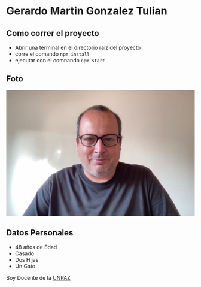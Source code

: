 # Gerardo Martin Gonzalez Tulian

## Como correr el proyecto
- Abrir una terminal en el directorio raiz del proyecto
- corre el comando `npm install`
- ejecutar con el comnando `npm start`

## Foto
![ ](./img/mifoto.jpg "Hermoso pibe")

## Datos Personales

- 48 años de Edad
- Casado
- Dos Hijas
- Un Gato

Soy Docente de la [UNPAZ](https://www.unpaz.edu.ar)
